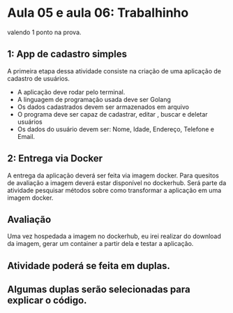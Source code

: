 # Aula 05 e aula 06: Trabalhinho
valendo 1 ponto na prova.


## 1: App de cadastro simples
A primeira etapa dessa atividade consiste na criação de uma aplicação de cadastro de usuários.
- A aplicação deve rodar pelo terminal.
- A linguagem de programação usada deve ser Golang
- Os dados cadastrados devem ser armazenados em arquivo
- O programa deve ser capaz de cadastrar, editar , buscar e deletar usuários
- Os dados do usuário devem ser: Nome, Idade, Endereço, Telefone e Email.

## 2: Entrega via Docker
A entrega da aplicação deverá ser feita via imagem docker.
Para quesitos de avaliação a imagem deverá estar disponível no dockerhub.
Será parte da atividade pesquisar métodos sobre como transformar a aplicação em uma imagem docker.


## Avaliação
Uma vez hospedada a imagem no dockerhub, eu irei realizar do download da imagem, gerar um container a partir dela e testar a aplicação.


## Atividade poderá se feita em duplas. 
## Algumas duplas serão selecionadas para explicar o código.
